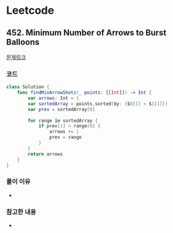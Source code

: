 # Leetcode

## 452. Minimum Number of Arrows to Burst Balloons


[문제링크](https://leetcode.com/problems/minimum-number-of-arrows-to-burst-balloons/)


### 코드

```swift
class Solution {
    func findMinArrowShots(_ points: [[Int]]) -> Int {
        var arrows: Int = 1
        var sortedArray = points.sorted(by: {$0[1] < $1[1]})
        var prev = sortedArray[0]
        
        for range in sortedArray {
            if prev[1] < range[0] {
                arrows += 1
                prev = range
            }
        }
        return arrows
    }
}
```

### 풀이 이유
-

### 참고한 내용
- 